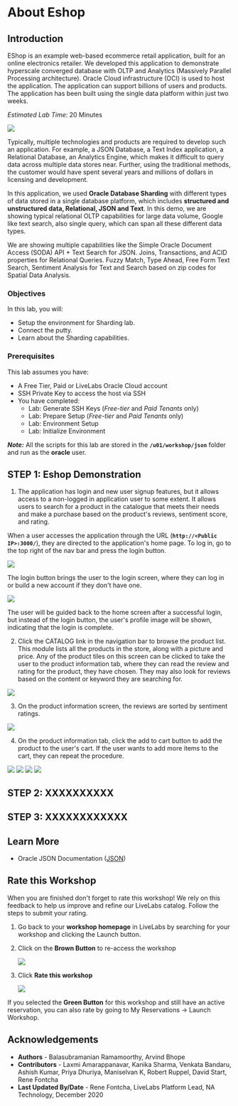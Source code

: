 # About Eshop

## Introduction   
EShop is an example web-based ecommerce retail application, built for an online electronics retailer.
We developed this application to demonstrate hyperscale converged database with OLTP and Analytics (Massively Parallel Processing architecture). Oracle Cloud infrastructure (OCI) is used to host the application.
 The application can support billions of users and products. The application has been built using the single data platform within just two weeks. 

*Estimated Lab Time*: 20 Minutes

![](./images/app_front.JPG " ")

Typically, multiple technologies and products are required to develop such an application. For example, a JSON Database, a Text Index application, a Relational Database, an Analytics Engine, which makes it difficult to query data across multiple data stores near. Further, using the traditional methods, the customer would have spent several years and millions of dollars in licensing and development.

In this application, we used **Oracle Database Sharding** with different types of data stored in a single database platform, which includes **structured and unstructured data, Relational, JSON and Text**. In this demo, we are showing typical relational OLTP capabilities for large data volume, Google like text search, also single query, which can span all these different data types.

We are showing multiple capabilities like the Simple Oracle Document Access (SODA) API + Text Search for JSON. Joins, Transactions, and ACID properties for Relational Queries. Fuzzy Match, Type Ahead, Free Form Text Search, Sentiment Analysis for Text and Search based on zip codes for Spatial Data Analysis.


[](youtube:CAXepxXPC7Q)

### Objectives
In this lab, you will:
* Setup the environment for Sharding lab.
* Connect the putty.
* Learn about the Sharding capabilities.

### Prerequisites
This lab assumes you have:
- A Free Tier, Paid or LiveLabs Oracle Cloud account
- SSH Private Key to access the host via SSH
- You have completed:
    - Lab: Generate SSH Keys (*Free-tier* and *Paid Tenants* only)
    - Lab: Prepare Setup (*Free-tier* and *Paid Tenants* only)
    - Lab: Environment Setup
    - Lab: Initialize Environment

***Note:***  All the scripts for this lab are stored in the **`/u01/workshop/json`** folder and run as the **oracle** user.

## **STEP 1**: Eshop Demonstration

1. The application has login and new user signup features, but it allows access to a non-logged in application user to some extent. It allows users to search for a product in the catalogue that meets their needs and make a purchase based on the product's reviews, sentiment score, and rating.

  When a user accesses the application through the URL (**`http://<Public IP>:3000/`**), they are directed to the application's home page. To log in, go to the top right of the nav bar and press the login button. 

  ![](./images/app1.png " ")

  The login button brings the user to the login screen, where they can log in or build a new account if they don't have one. 

  ![](./images/app2.JPG " ")

  The user will be guided back to the home screen after a successful login, but instead of the login button, the user's profile image will be shown, indicating that the login is complete.

2. Click the CATALOG link in the navigation bar to browse the product list. This module lists all the products in the store, along with a picture and price. Any of the product tiles on this screen can be clicked to take the user to the product information tab, where they can read the review and rating for the product, they have chosen. They may also look for reviews based on the content or keyword they are searching for.

  ![](./images/app3.JPG " ")

3. On the product information screen, the reviews are sorted by sentiment ratings. 

  ![](./images/app5.JPG " ")

4. On the product information tab, click the add to cart button to add the product to the user's cart. If the user wants to add more items to the cart, they can repeat the procedure.

![](./images/searchproduct.JPG " ")
![](./images/singleproductview.JPG " ")
![](./images/userreviews.JPG " ")
![](./images/userreviews.JPG " ")

## **STEP 2**: XXXXXXXXXX


## **STEP 3**: XXXXXXXXXXXX


## Learn More

- Oracle JSON Documentation ([JSON](https://docs.oracle.com/en/database/oracle/oracle-database/19/adjsn/index.html))

## Rate this Workshop
When you are finished don't forget to rate this workshop!  We rely on this feedback to help us improve and refine our LiveLabs catalog.  Follow the steps to submit your rating.

1.  Go back to your **workshop homepage** in LiveLabs by searching for your workshop and clicking the Launch button.
2.  Click on the **Brown Button** to re-access the workshop  

    ![](https://raw.githubusercontent.com/oracle/learning-library/master/common/labs/cloud-login/images/workshop-homepage-2.png " ")

3.  Click **Rate this workshop**

    ![](https://raw.githubusercontent.com/oracle/learning-library/master/common/labs/cloud-login/images/rate-this-workshop.png " ")

If you selected the **Green Button** for this workshop and still have an active reservation, you can also rate by going to My Reservations -> Launch Workshop.

## Acknowledgements
* **Authors** - Balasubramanian Ramamoorthy, Arvind Bhope
* **Contributors** - Laxmi Amarappanavar, Kanika Sharma, Venkata Bandaru, Ashish Kumar, Priya Dhuriya, Maniselvan K, Robert Ruppel, David Start, Rene Fontcha
* **Last Updated By/Date** - Rene Fontcha, LiveLabs Platform Lead, NA Technology, December 2020
